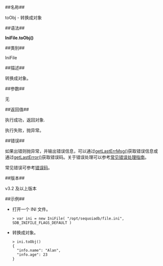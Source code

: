 ##名称##

toObj - 转换成对象

##语法##

**IniFile.toObj()**

##类别##

IniFile

##描述##

转换成对象。

##参数##

无

##返回值##

执行成功，返回对象.

执行失败，抛异常。

##错误##

如果出错则抛异常，并输出错误信息，可以通过[getLastErrMsg()](manual/Manual/Sequoiadb_Command/Global/getLastErrMsg.md)获取错误信息或通过[getLastError()](manual/Manual/Sequoiadb_Command/Global/getLastError.md)获取错误码。关于错误处理可以参考[常见错误处理指南](manual/FAQ/faq_sdb.md)。


常见错误可参考[错误码](manual/Manual/Sequoiadb_error_code.md)。

##版本##

v3.2 及以上版本

##示例##

* 打开一个 INI 文件。

    ```lang-javascript
    > var ini = new IniFile( "/opt/sequoiadb/file.ini", SDB_INIFILE_FLAGS_DEFAULT )
    ```

* 转换成对象。

    ```lang-javascript
    > ini.toObj()
    {
      "info.name": "Alan",
      "info.age": 23
    }
    ```